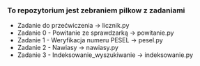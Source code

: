 ### To repozytorium jest zebraniem pilkow z zadaniami
   * Zadanie do przećwiczenia -> licznik.py
   * Zadanie 0 - Powitanie ze sprawdzarką -> powitanie.py
   * Zadanie 1 - Weryfikacja numeru PESEL -> pesel.py
   * Zadanie 2 - Nawiasy -> nawiasy.py
   * Zadanie 3 - Indeksowanie_wyszukiwanie -> indeksowanie.py